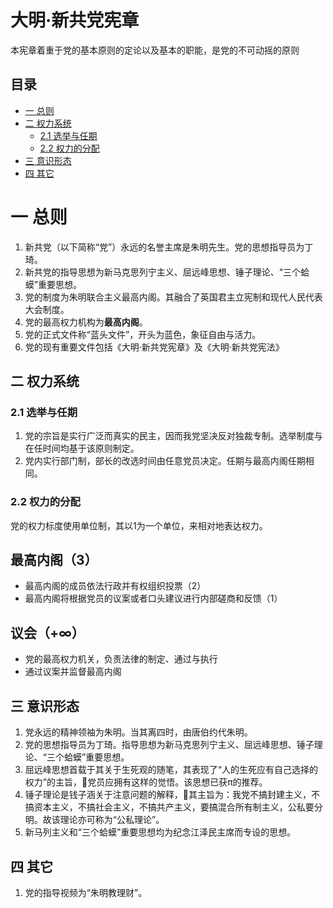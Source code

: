 # 大明·新共党宪章
本宪章着重于党的基本原则的定论以及基本的职能，是党的不可动摇的原则

## 目录
* [一 总则](https://github.com/YYAppleFan/Circus/blob/Charter/README.md#%E4%B8%80-%E6%80%BB%E5%88%99)
* [二 权力系统](https://github.com/YYAppleFan/Circus/blob/Charter/README.md#%E4%BA%8C-%E6%9D%83%E5%8A%9B%E7%B3%BB%E7%BB%9F)
  * [2.1 选举与任期](https://github.com/YYAppleFan/Circus/blob/Charter/README.md#21-%E9%80%89%E4%B8%BE%E4%B8%8E%E4%BB%BB%E6%9C%9F)
  * [2.2 权力的分配](https://github.com/YYAppleFan/Circus/blob/Charter/README.md#22-%E6%9D%83%E5%8A%9B%E7%9A%84%E5%88%86%E9%85%8D)
* [三 意识形态](https://github.com/YYAppleFan/Circus/blob/Charter/README.md#%E4%B8%89-%E6%84%8F%E8%AF%86%E5%BD%A2%E6%80%81)
* [四 其它](https://github.com/YYAppleFan/Circus/blob/Charter/README.md#%E5%9B%9B-%E5%85%B6%E5%AE%83)

# 一 总则
1. 新共党（以下简称“党”）永远的名誉主席是朱明先生。党的思想指导员为丁琦。
2. 新共党的指导思想为新马克思列宁主义、屈远峰思想、锤子理论、“三个蛤蟆”重要思想。
3. 党的制度为朱明联合主义最高内阁。其融合了英国君主立宪制和现代人民代表大会制度。
4. 党的最高权力机构为**最高内阁**。
6. 党的正式文件称“蓝头文件”，开头为蓝色，象征自由与活力。
7. 党的现有重要文件包括《大明·新共党宪章》及《大明·新共党宪法》

## 二 权力系统

### 2.1 选举与任期
1. 党的宗旨是实行广泛而真实的民主，因而我党坚决反对独裁专制。选举制度与在任时间均基于该原则制定。
2. 党内实行部门制，部长的改选时间由任意党员决定。任期与最高内阁任期相同。

### 2.2 权力的分配
党的权力标度使用单位制，其以1为一个单位，来相对地表达权力。

## 最高内阁（3）
* 最高内阁的成员依法行政并有权组织投票（2）
* 最高内阁将根据党员的议案或者口头建议进行内部磋商和反馈（1）

## 议会（+∞）
* 党的最高权力机关，负责法律的制定、通过与执行
* 通过议案并监督最高内阁


## 三 意识形态
1. 党永远的精神领袖为朱明。当其离四时，由唐伯约代朱明。
2. 党的思想指导员为丁琦。指导思想为新马克思列宁主义、屈远峰思想、锤子理论、“三个蛤蟆”重要思想。
3. 屈远峰思想首载于其关于生死观的随笔，其表现了“人的生死应有自己选择的权力”的主旨，党员应拥有这样的觉悟。该思想已获π的推荐。
4. 锤子理论是钱子涵关于注意问题的解释，其主旨为：我党不搞封建主义，不搞资本主义，不搞社会主义，不搞共产主义，要搞混合所有制主义，公私要分明。故该理论亦可称为“公私理论”。
5. 新马列主义和“三个蛤蟆”重要思想均为纪念江泽民主席而专设的思想。

## 四 其它
1. 党的指导视频为“朱明教理财”。
